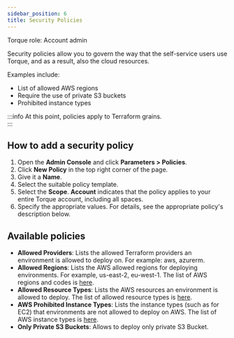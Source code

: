 ```yaml
---
sidebar_position: 6
title: Security Policies
---
```


Torque role: Account admin

Security policies allow you to govern the way that the self-service users use Torque, and as a result, also the cloud resources. 

Examples include:
* List of allowed AWS regions
* Require the use of private S3 buckets
* Prohibited instance types 

:::info
At this point, policies apply to Terraform grains.   
:::

## How to add a security policy

1. Open the __Admin Console__ and click __Parameters > Policies__.
2. Click __New Policy__ in the top right corner of the page.
3. Give it a __Name__.
4. Select the suitable policy template.
5. Select the __Scope__. __Account__ indicates that the policy applies to your entire Torque account, including all spaces.
6. Specify the appropriate values. For details, see the appropriate policy's description below.

## Available policies

* __Allowed Providers__: Lists the allowed Terraform providers an environment is allowed to deploy on. For example: aws, azurerm. 
* __Allowed Regions__: Lists the AWS allowed regions for deploying environments. For example, us-east-2, eu-west-1. The list of AWS regions and codes is [here](https://docs.aws.amazon.com/AWSEC2/latest/UserGuide/using-regions-availability-zones.html#concepts-available-regions).
* __Allowed Resource Types__: Lists the AWS resources an environment is allowed to deploy. The list of allowed resource types is [here](https://registry.terraform.io/providers/hashicorp/aws/latest/docs#skip_requesting_account_id).
* __AWS Prohibited Instance Types__: Lists the instance types (such as for EC2) that environments are not allowed to deploy on AWS. The list of AWS instance types is [here](https://aws.amazon.com/ec2/instance-types/).
* __Only Private S3 Buckets__: Allows to deploy only private S3 Bucket.
